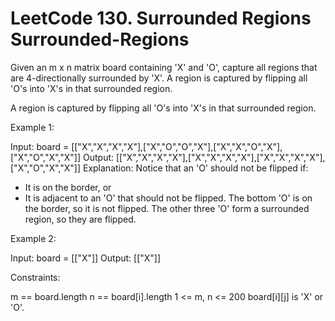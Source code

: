 # LeetCode 130. Surrounded Regions Surrounded-Regions
Given an m x n matrix board containing 'X' and 'O', capture all regions that are 4-directionally surrounded by 'X'.  A region is captured by flipping all 'O's into 'X's in that surrounded region.

A region is captured by flipping all 'O's into 'X's in that surrounded region.

Example 1:

Input: board = [["X","X","X","X"],["X","O","O","X"],["X","X","O","X"],["X","O","X","X"]]
Output: [["X","X","X","X"],["X","X","X","X"],["X","X","X","X"],["X","O","X","X"]]
Explanation: Notice that an 'O' should not be flipped if:
- It is on the border, or
- It is adjacent to an 'O' that should not be flipped.
The bottom 'O' is on the border, so it is not flipped.
The other three 'O' form a surrounded region, so they are flipped.

Example 2:

Input: board = [["X"]]
Output: [["X"]]

Constraints:

m == board.length
n == board[i].length
1 <= m, n <= 200
board[i][j] is 'X' or 'O'.
